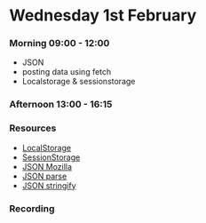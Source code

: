 # Wednesday 1st February

### Morning 09:00 - 12:00

 - JSON 
 - posting data using fetch 
 - Localstorage & sessionstorage 

### Afternoon 13:00 - 16:15



### Resources
 - [LocalStorage](https://developer.mozilla.org/en-US/docs/Web/API/Window/localStorage)
 - [SessionStorage](https://developer.mozilla.org/en-US/docs/Web/API/Window/sessionStorage)
 - [JSON Mozilla](https://developer.mozilla.org/en-US/docs/Learn/JavaScript/Objects/JSON)
 - [JSON parse](https://developer.mozilla.org/en-US/docs/Web/JavaScript/Reference/Global_Objects/JSON/parse)
 - [JSON stringify](https://developer.mozilla.org/en-US/docs/Web/JavaScript/Reference/Global_Objects/JSON/stringify)


### Recording
